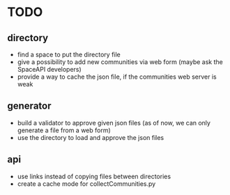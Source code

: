 TODO
====

directory
---------
- find a space to put the directory file
- give a possibility to add new communities via web form (maybe ask the SpaceAPI developers)
- provide a way to cache the json file, if the communities web server is weak

generator
---------
- build a validator to approve given json files (as of now, we can only generate a file from a web form)
- use the directory to load and approve the json files

api
---
- use links instead of copying files between directories
- create a cache mode for collectCommunities.py
